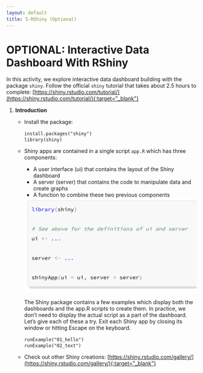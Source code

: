 ```yaml
---
layout: default
title: 5-RShiny (Optional)
---
```


# OPTIONAL: Interactive Data Dashboard With RShiny

In this activity, we explore interactive data dashboard building with the package `shiny`. Follow the official `shiny` tutorial that takes about 2.5 hours to complete: [https://shiny.rstudio.com/tutorial/](https://shiny.rstudio.com/tutorial/){:target="_blank"}

1.  **Introduction**

    -   Install the package:
    
        ```
        install.packages("shiny")
        library(shiny)
        ```
    
    -   Shiny apps are contained in a single script `app.R` which has three components:
    
        -   A user interface (ui) that contains the layout of the Shiny dashboard
        -   A server (server) that contains the code to manipulate data and create graphs
        -   A function to combine these two previous components
            
        <img src="images/act-4/intro-1.png" alt="shiny app" style="width:720px;">
        
        The Shiny package contains a few examples which display both the dashboards and the app.R scripts to create them. In practice, we don’t need to display the actual script as a part of the dashboard. Let’s give each of these a try. Exit each Shiny app by closing its window or hitting Escape on the keyboard.
        
        ```
        runExample("01_hello")
        runExample("02_text")
        ```
    - Check out other Shiny creations: [https://shiny.rstudio.com/gallery/](https://shiny.rstudio.com/gallery/){:target="_blank"}

